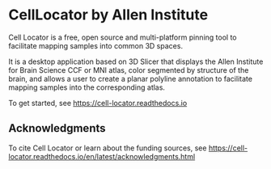 # CellLocator by Allen Institute

Cell Locator is a free, open source and multi-platform pinning tool to facilitate
mapping samples into common 3D spaces.

It is a desktop application based on 3D Slicer that displays the Allen Institute for Brain Science
CCF or MNI atlas, color segmented by structure of the brain, and allows a user to create a planar
polyline annotation to facilitate mapping samples into the corresponding atlas.

To get started, see https://cell-locator.readthedocs.io

## Acknowledgments

To cite Cell Locator or learn about the funding sources, see https://cell-locator.readthedocs.io/en/latest/acknowledgments.html
